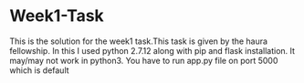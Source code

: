 # Week1-Task
This is the solution for the week1 task.This task is given by the haura fellowship.
In this I used python 2.7.12 along with pip and flask installation.
It may/may not work in python3.
You have to run app.py file on port 5000 which is default



